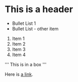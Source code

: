 # This is a header

* Bullet List 1
* Bullet List - other item

1. Item 1
1. Item 2
1. Item 3
1. Item 4

'''
This is in a box
'''

Here is [a link](https://www.markdownguide.org/basic-syntax/).
